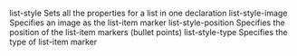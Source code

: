 list-style
    Sets all the properties for a list in one declaration
list-style-image
    Specifies an image as the list-item marker
list-style-position
    Specifies the position of the list-item markers (bullet points)
list-style-type
    Specifies the type of list-item marker
